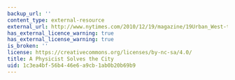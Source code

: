 ```yaml
---
backup_url: ''
content_type: external-resource
external_url: http://www.nytimes.com/2010/12/19/magazine/19Urban_West-t.html
has_external_licence_warning: true
has_external_license_warning: true
is_broken: ''
license: https://creativecommons.org/licenses/by-nc-sa/4.0/
title: A Physicist Solves the City
uid: 1c3ea4bf-56b4-46e6-a9cb-1ab0b20b69b9
---
```

